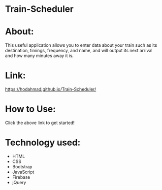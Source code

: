 # Train-Scheduler

# About:
This useful application allows you to enter data about your train such as its destination, timings, frequency, and name, and will output its next arrival and how many minutes away it is. 

# Link:
https://hodahmad.github.io/Train-Scheduler/

# How to Use:
Click the above link to get started! 

# Technology used:
- HTML
- CSS
- Bootstrap
- JavaScript
- Firebase
- jQuery
